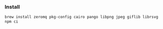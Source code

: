 ### Install

```bash
brew install zeromq pkg-config cairo pango libpng jpeg giflib librsvg
npm ci
```
